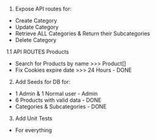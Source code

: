 ﻿1. Expose API routes for:
* Create Category
* Update Category
* Retrieve ALL Categories & Return their Subcategories
* Delete Category

1.1 API ROUTES Products
* Search for Products by name >>> Product[]
* Fix Cookies expire date >>> 24 Hours - DONE

2. Add Seeds for DB for:
* 1 Admin & 1 Normal user - Admin 
* 6 Products with valid data - DONE
* Categories & Subcategories - DONE

3. Add Unit Tests
* For everything
